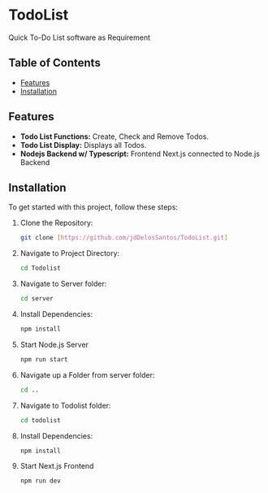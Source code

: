 # TodoList

Quick To-Do List software as Requirement




## Table of Contents
- [Features](#features)
- [Installation](#installation)




## Features
- **Todo List Functions:** Create, Check and Remove Todos.
- **Todo List Display:** Displays all Todos.
- **Nodejs Backend w/ Typescript:** Frontend Next.js connected to Node.js Backend



## Installation
To get started with this project, follow these steps:

1. Clone the Repository:

    ```bash
    git clone [https://github.com/jdDelosSantos/TodoList.git]
    ```

2. Navigate to Project Directory:

    ```bash
    cd Todolist
    ```

3. Navigate to Server folder:

    ```bash
    cd server
    ```

4. Install Dependencies:

    ```bash
    npm install
    ```

5. Start Node.js Server

    ```bash
    npm run start
    ```

6. Navigate up a Folder from server folder:

    ```bash
    cd ..
    ```

7. Navigate to Todolist folder:

    ```bash
    cd todolist
    ```

8. Install Dependencies:

    ```bash
    npm install
    ```

9. Start Next.js Frontend

    ```bash
    npm run dev
    ```




